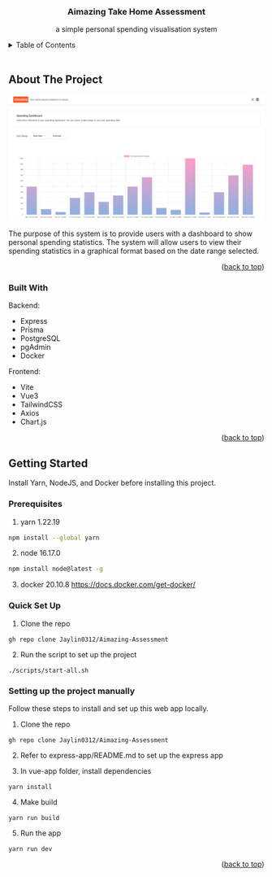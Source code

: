 <a name="readme-top"></a>

<!-- PROJECT LOGO -->
<br />
<div align="center">

  <h3 align="center">Aimazing Take Home Assessment</h3>

  <p align="center">
  a simple personal spending visualisation system
  </p>
</div>

<!-- TABLE OF CONTENTS -->
<details>
  <summary>Table of Contents</summary>
  <ol>
    <li>
      <a href="#about-the-project">About The Project</a>
      <ul>
        <li><a href="#built-with">Built With</a></li>
      </ul>
    </li>
    <li>
      <a href="#getting-started">Getting Started</a>
      <ul>
        <li><a href="#prerequisites">Prerequisites</a></li>
        <li><a href="#installation">Installation</a></li>
      </ul>
    </li>
  </ol>
</details>
<br />
<!-- ABOUT THE PROJECT -->

## About The Project

![Product Name Screen Shot][project-screenshot]

The purpose of this system is to provide users with a dashboard to show personal spending statistics. The system will allow users to view their spending statistics in a graphical format based on the date range selected.

<p align="right">(<a href="#readme-top">back to top</a>)</p>

### Built With

Backend:

- Express
- Prisma
- PostgreSQL
- pgAdmin
- Docker

Frontend:

- Vite
- Vue3
- TailwindCSS
- Axios
- Chart.js

<p align="right">(<a href="#readme-top">back to top</a>)</p>

<!-- GETTING STARTED -->

## Getting Started

Install Yarn, NodeJS, and Docker before installing this project.

### Prerequisites

1. yarn 1.22.19

```sh
npm install --global yarn
```

2. node 16.17.0

```sh
npm install node@latest -g
```

3. docker 20.10.8
   https://docs.docker.com/get-docker/

### Quick Set Up

1. Clone the repo

```
gh repo clone Jaylin0312/Aimazing-Assessment
```

2. Run the script to set up the project

```
./scripts/start-all.sh
```

### Setting up the project manually

Follow these steps to install and set up this web app locally.

1. Clone the repo

```
gh repo clone Jaylin0312/Aimazing-Assessment
```

2. Refer to express-app/README.md to set up the express app

3. In vue-app folder, install dependencies

```
yarn install
```

4. Make build

```
yarn run build
```

5. Run the app

```
yarn run dev
```

<p align="right">(<a href="#readme-top">back to top</a>)</p>

[project-screenshot]: ./Projectss.png
